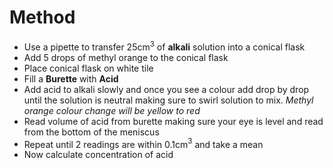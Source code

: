 # Method
-  Use a pipette to transfer 25cm$^3$ of **alkali** solution into a conical flask
- Add 5 drops of methyl orange to the conical flask
- Place conical flask on white tile
- Fill a **Burette** with **Acid**
- Add acid to alkali slowly and once you see a colour add drop by drop until the solution is neutral making sure to swirl solution to mix. *Methyl orange colour change will be yellow to red*
- Read volume of acid from burette making sure your eye is level and read from the bottom of the meniscus
- Repeat until 2 readings are within 0.1cm$^3$ and take a mean
- Now calculate concentration of acid
